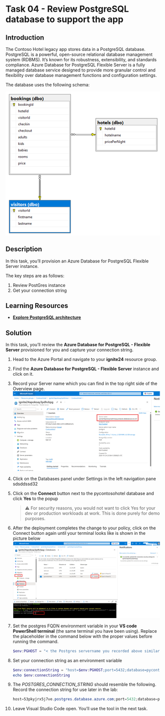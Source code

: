 # Task 04 - Review PostgreSQL database to support the app

## Introduction

The Contoso Hotel legacy app stores data in a PostgreSQL database. PostgreSQL is a powerful, open-source relational database management system (RDBMS). It’s known for its robustness, extensibility, and standards compliance. Azure Database for PostgreSQL Flexible Server is a fully managed database service designed to provide more granular control and flexibility over database management functions and configuration settings. 

The database uses the following schema:

![ContosoHotelsERD.png](../../media/ContosoHotelsERD.png)

## Description

In this task, you’ll provision an Azure Database for PostgreSQL Flexible Server instance. 

The key steps are as follows:

1. Review PostGres instance
1. Get your connection string

## Learning Resources

- [**Explore PostgreSQL architecture**](https://learn.microsoft.com/en-us/training/modules/explore-postgresql-architecture/ )

## Solution

In this task, you’ll review the **Azure Database for PostgreSQL - Flexible Server** provisioned for you and capture your connection string.

1. Head to the Azure Portal and navigate to your **ignite24** resource group.
1. Find the **Azure Database for PostgreSQL - Flexible Server** instance and click on it.
1. Record your Server name which you can find in the top right side of the Overview page.
    ![sdsa42232.png](../../media/sdsa42232.png)
1. Click on the Databases panel under Settings in the left navigation pane sdsddssd32
1. Click on the **Connect** button next to the pycontosohotel database and click **Yes** to the popup

    > :warning: For security reasons, you would not want to click Yes for your dev or production workloads at work. This is done purely for demo purposes.

1. After the deployment completes the change to your policy, click on the Connect button again until your terminal looks like is shown in the picture below
    ![sdsddssd32.png](../../media/sdsddssd32.png)

1. Set the postgres FQDN environment variable in your **VS code PowerShell terminal** (the same terminal you have been using). Replace the placeholder in the command below with the proper values before running the command.

    ```powershell
    $env:PGHOST = "< the Postgres servername you recorded above similar to this format: ignite24apokoay3pdhckpg.postgres.database.azure.com >" 
    ```

1. Set your connection string as an environment variable

    ```powershell
    $env:connectionString = "host=$env:PGHOST;port=5432;database=pycontosohotel;user=contosoadmin;password=1234ABcd!;"
    echo $env:connectionString
    ```

1. The *POSTGRES_CONNECTION_STRING* should resemble the following. Record the connection string for use later in the lab: 

    ```powershell
    host=53pkyjrx5j7ve.postgres.database.azure.com;port=5432;database=pycontosohotel;user=contosoadmin;password=1234ABcd!;
    ```

1. Leave Visual Studio Code open. You’ll use the tool in the next task.

